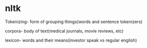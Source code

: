 # nltk
Tokenizing- form of grouping things(words and sentence tokenizers)

corpora- body of text(medical journals, movie reviews, etc)

lexicon- words and their means(investor speak vs regular english)
